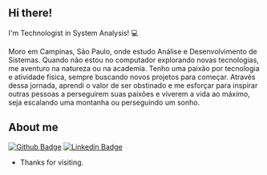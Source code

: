 ## Hi there!
 
I'm Technologist in System Analysis! :computer:

Moro em Campinas, São Paulo, onde estudo Análise e Desenvolvimento de Sistemas. Quando não estou no computador explorando novas tecnologias, me aventuro na natureza ou na academia. Tenho uma paixão por tecnologia e atividade física, sempre buscando novos projetos para começar. Através dessa jornada, aprendi o valor de ser obstinado e me esforçar para inspirar outras pessoas a perseguirem suas paixões e viverem a vida ao máximo, seja escalando uma montanha ou perseguindo um sonho.

 
## About me
[![Github Badge](https://img.shields.io/badge/-Github-000?style=flat-square&logo=Github&logoColor=white&link=LINK_GIT)](https://github.com/guilhermepeppi)
[![Linkedin Badge](https://img.shields.io/badge/-LinkedIn-blue?style=flat-square&logo=Linkedin&logoColor=white&link=LINK_LINKEDIN)](https://www.linkedin.com/in/guilhermepeppi/)

- Thanks for visiting.

<!---
guilhermepeppi/guilhermepeppi is a ✨ special ✨ repository because its `README.md` (this file) appears on your GitHub profile.
You can click the Preview link to take a look at your changes.
--->
